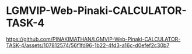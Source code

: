 # LGMVIP-Web-Pinaki-CALCULATOR-TASK-4




https://github.com/PINAKIMATHAN/LGMVIP-Web-Pinaki-CALCULATOR-TASK-4/assets/107812574/56f1fd96-1b22-4fd3-a16c-d0efef2c30b7

